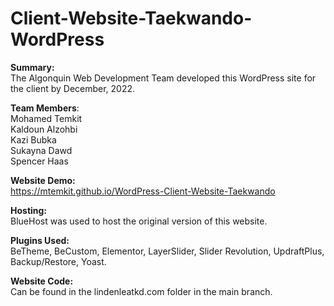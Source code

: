 # Client-Website-Taekwando-WordPress

**Summary:**\
The Algonquin Web Development Team developed this WordPress site for the client by December, 2022.

**Team Members**:\
Mohamed Temkit\
Kaldoun Alzohbi\
Kazi Bubka\
Sukayna Dawd\
Spencer Haas

**Website Demo:**\
https://mtemkit.github.io/WordPress-Client-Website-Taekwando

**Hosting:**\
BlueHost was used to host the original version of this website.

**Plugins Used:**\
BeTheme, BeCustom, Elementor, LayerSlider, Slider Revolution, UpdraftPlus, Backup/Restore, Yoast.

**Website Code:**\
Can be found in the lindenleatkd.com folder in the main branch.
